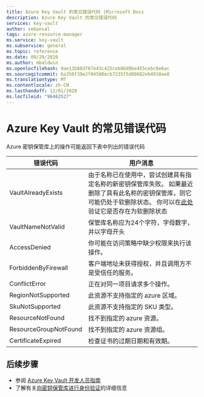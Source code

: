 ```yaml
---
title: Azure Key Vault 的常见错误代码 |Microsoft Docs
description: Azure Key Vault 的常见错误代码
services: key-vault
author: sebansal
tags: azure-resource-manager
ms.service: key-vault
ms.subservice: general
ms.topic: reference
ms.date: 09/29/2020
ms.author: mbaldwin
ms.openlocfilehash: 9ae13b88d767e43c425ceb86d0be455cebc0e6ac
ms.sourcegitcommit: 6a350f39e2f04500ecb7235f5d88682eb4910ae8
ms.translationtype: MT
ms.contentlocale: zh-CN
ms.lasthandoff: 12/01/2020
ms.locfileid: "96462527"
---
```

# <a name="common-error-codes-for-azure-key-vault"></a>Azure Key Vault 的常见错误代码

Azure 密钥保管库上的操作可能返回下表中列出的错误代码

| 错误代码 | 用户消息 |
|--|--|
| VaultAlreadyExists |  由于名称已在使用中，尝试创建具有指定名称的新密钥保管库失败。 如果最近删除了具有此名称的密钥保管库，则它可能仍处于软删除状态。 你可以在[此处](./key-vault-recovery.md?tabs=azure-portal#list-recover-or-purge-a-soft-deleted-key-vault)验证它是否存在为软删除状态 |
| VaultNameNotValid |  保管库名称应为24个字符，字母数字，并以字母开头 |
| AccessDenied |  你可能在访问策略中缺少权限来执行该操作。 |
| ForbiddenByFirewall |  客户端地址未获得授权，并且调用方不是受信任的服务。 |
| ConflictError |  正在对同一项目请求多个操作。  |
| RegionNotSupported |  此资源不支持指定的 azure 区域。 |
| SkuNotSupported |  此资源不支持指定的 SKU 类型。 |
| ResourceNotFound |  找不到指定的 azure 资源。 |
| ResourceGroupNotFound | 找不到指定的 azure 资源组。 |
| CertificateExpired |  检查证书的过期日期和有效期。 |


## <a name="next-steps"></a>后续步骤

- 参阅 [Azure Key Vault 开发人员指南](developers-guide.md)
- 了解有关[向密钥保管库进行身份验证](authentication.md)的详细信息
